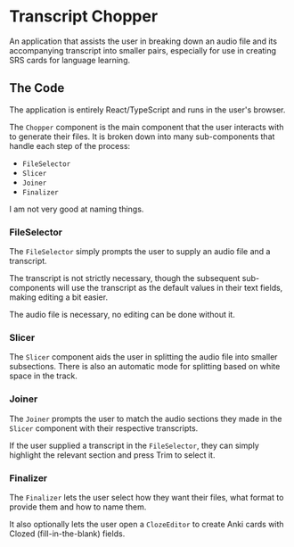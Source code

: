 # Transcript Chopper
An application that assists the user in breaking down an audio file and its accompanying transcript into smaller pairs, especially for use in creating SRS cards for language learning.

## The Code
The application is entirely React/TypeScript and runs in the user's browser.

The `Chopper` component is the main component that the user interacts with to generate their files. It is broken down into many sub-components that handle each step of the process:

  - `FileSelector`
  - `Slicer`
  - `Joiner`
  - `Finalizer`

I am not very good at naming things.

### FileSelector
The `FileSelector` simply prompts the user to supply an audio file and a transcript.

The transcript is not strictly necessary, though the subsequent sub-components will use the transcript as the default values in their text fields, making editing a bit easier.

The audio file is necessary, no editing can be done without it.

### Slicer
The `Slicer` component aids the user in splitting the audio file into smaller subsections. There is also an automatic mode for splitting based on white space in the track.

### Joiner
The `Joiner` prompts the user to match the audio sections they made in the `Slicer` component with their respective transcripts.

If the user supplied a transcript in the `FileSelector`, they can simply highlight the relevant section and press Trim to select it.

### Finalizer
The `Finalizer` lets the user select how they want their files, what format to provide them and how to name them.

It also optionally lets the user open a `ClozeEditor` to create Anki cards with Clozed (fill-in-the-blank) fields.